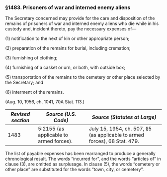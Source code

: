 ### §1483. Prisoners of war and interned enemy aliens ###

The Secretary concerned may provide for the care and disposition of the remains of prisoners of war and interned enemy aliens who die while in his custody and, incident thereto, pay the necessary expenses of—

(1) notification to the next of kin or other appropriate person;

(2) preparation of the remains for burial, including cremation;

(3) furnishing of clothing;

(4) furnishing of a casket or urn, or both, with outside box;

(5) transportation of the remains to the cemetery or other place selected by the Secretary; and

(6) interment of the remains.

(Aug. 10, 1956, ch. 1041, 70A Stat. 113.)

|*Revised section*|         *Source (U.S. Code)*          |                      *Source (Statutes at Large)*                       |
|-----------------|---------------------------------------|-------------------------------------------------------------------------|
|      1483       |5:2155 (as applicable to armed forces).|July 15, 1954, ch. 507, §5 (as applicable to armed forces), 68 Stat. 479.|

The list of payable expenses has been rearranged to produce a generally chronological result. The words “incurred for”, and the words “articles of” in clause (3), are omitted as surplusage. In clause (5), the words “cemetery or other place” are substituted for the words “town, city, or cemetery”.